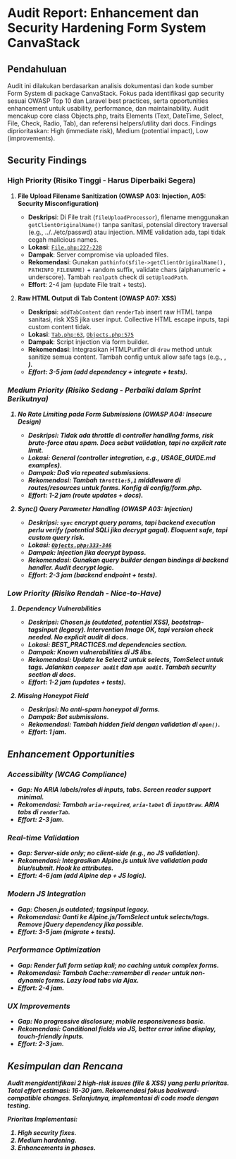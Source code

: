 # Audit Report: Enhancement dan Security Hardening Form System CanvaStack

## Pendahuluan
Audit ini dilakukan berdasarkan analisis dokumentasi dan kode sumber Form System di package CanvaStack. Fokus pada identifikasi gap security sesuai OWASP Top 10 dan Laravel best practices, serta opportunities enhancement untuk usability, performance, dan maintainability. Audit mencakup core class Objects.php, traits Elements (Text, DateTime, Select, File, Check, Radio, Tab), dan referensi helpers/utility dari docs. Findings diprioritaskan: High (immediate risk), Medium (potential impact), Low (improvements).

## Security Findings
### High Priority (Risiko Tinggi - Harus Diperbaiki Segera)
1. **File Upload Filename Sanitization (OWASP A03: Injection, A05: Security Misconfiguration)**  
   - **Deskripsi**: Di File trait (`fileUploadProcessor`), filename menggunakan `getClientOriginalName()` tanpa sanitasi, potensial directory traversal (e.g., ../../etc/passwd) atau injection. MIME validation ada, tapi tidak cegah malicious names.  
   - **Lokasi**: [`File.php:227-228`](packages/canvastack/canvastack/src/Library/Components/Form/Elements/File.php:227)  
   - **Dampak**: Server compromise via uploaded files.  
   - **Rekomendasi**: Gunakan `pathinfo($file->getClientOriginalName(), PATHINFO_FILENAME)` + random suffix, validate chars (alphanumeric + underscore). Tambah `realpath` check di `setUploadPath`.  
   - **Effort**: 2-4 jam (update File trait + tests).

2. **Raw HTML Output di Tab Content (OWASP A07: XSS)**  
   - **Deskripsi**: `addTabContent` dan `renderTab` insert raw HTML tanpa sanitasi, risk XSS jika user input. Collective HTML escape inputs, tapi custom content tidak.  
   - **Lokasi**: [`Tab.php:63`](packages/canvastack/canvastack/src/Library/Components/Form/Elements/Tab.php:63), [`Objects.php:575`](packages/canvastack/canvastack/src/Library/Components/Form/Objects.php:575)  
   - **Dampak**: Script injection via form builder.  
   - **Rekomendasi**: Integrasikan HTMLPurifier di `draw` method untuk sanitize semua content. Tambah config untuk allow safe tags (e.g., <b>, <i>).  
   - **Effort**: 3-5 jam (add dependency + integrate + tests).

### Medium Priority (Risiko Sedang - Perbaiki dalam Sprint Berikutnya)
1. **No Rate Limiting pada Form Submissions (OWASP A04: Insecure Design)**  
   - **Deskripsi**: Tidak ada throttle di controller handling forms, risk brute-force atau spam. Docs sebut validation, tapi no explicit rate limit.  
   - **Lokasi**: General (controller integration, e.g., USAGE_GUIDE.md examples).  
   - **Dampak**: DoS via repeated submissions.  
   - **Rekomendasi**: Tambah `throttle:5,1` middleware di routes/resources untuk forms. Konfig di config/form.php.  
   - **Effort**: 1-2 jam (route updates + docs).

2. **Sync() Query Parameter Handling (OWASP A03: Injection)**  
   - **Deskripsi**: `sync` encrypt query params, tapi backend execution perlu verify (potential SQLi jika decrypt gagal). Eloquent safe, tapi custom query risk.  
   - **Lokasi**: [`Objects.php:333-346`](packages/canvastack/canvastack/src/Library/Components/Form/Objects.php:333)  
   - **Dampak**: Injection jika decrypt bypass.  
   - **Rekomendasi**: Gunakan query builder dengan bindings di backend handler. Audit decrypt logic.  
   - **Effort**: 2-3 jam (backend endpoint + tests).

### Low Priority (Risiko Rendah - Nice-to-Have)
1. **Dependency Vulnerabilities**  
   - **Deskripsi**: Chosen.js (outdated, potential XSS), bootstrap-tagsinput (legacy). Intervention Image OK, tapi version check needed. No explicit audit di docs.  
   - **Lokasi**: BEST_PRACTICES.md dependencies section.  
   - **Dampak**: Known vulnerabilities di JS libs.  
   - **Rekomendasi**: Update ke Select2 untuk selects, TomSelect untuk tags. Jalankan `composer audit` dan `npm audit`. Tambah security section di docs.  
   - **Effort**: 1-2 jam (updates + tests).

2. **Missing Honeypot Field**  
   - **Deskripsi**: No anti-spam honeypot di forms.  
   - **Dampak**: Bot submissions.  
   - **Rekomendasi**: Tambah hidden field dengan validation di `open()`.  
   - **Effort**: 1 jam.

## Enhancement Opportunities
### Accessibility (WCAG Compliance)
- **Gap**: No ARIA labels/roles di inputs, tabs. Screen reader support minimal.  
- **Rekomendasi**: Tambah `aria-required`, `aria-label` di `inputDraw`. ARIA tabs di `renderTab`.  
- **Effort**: 2-3 jam.

### Real-time Validation
- **Gap**: Server-side only; no client-side (e.g., no JS validation).  
- **Rekomendasi**: Integrasikan Alpine.js untuk live validation pada blur/submit. Hook ke attributes.  
- **Effort**: 4-6 jam (add Alpine dep + JS logic).

### Modern JS Integration
- **Gap**: Chosen.js outdated; tagsinput legacy.  
- **Rekomendasi**: Ganti ke Alpine.js/TomSelect untuk selects/tags. Remove jQuery dependency jika possible.  
- **Effort**: 3-5 jam (migrate + tests).

### Performance Optimization
- **Gap**: Render full form setiap kali; no caching untuk complex forms.  
- **Rekomendasi**: Tambah Cache::remember di `render` untuk non-dynamic forms. Lazy load tabs via Ajax.  
- **Effort**: 2-4 jam.

### UX Improvements
- **Gap**: No progressive disclosure; mobile responsiveness basic.  
- **Rekomendasi**: Conditional fields via JS, better error inline display, touch-friendly inputs.  
- **Effort**: 2-3 jam.

## Kesimpulan dan Rencana
Audit mengidentifikasi 2 high-risk issues (file & XSS) yang perlu prioritas. Total effort estimasi: 16-30 jam. Rekomendasi fokus backward-compatible changes. Selanjutnya, implementasi di code mode dengan testing.

**Prioritas Implementasi**:
1. High security fixes.
2. Medium hardening.
3. Enhancements in phases.
